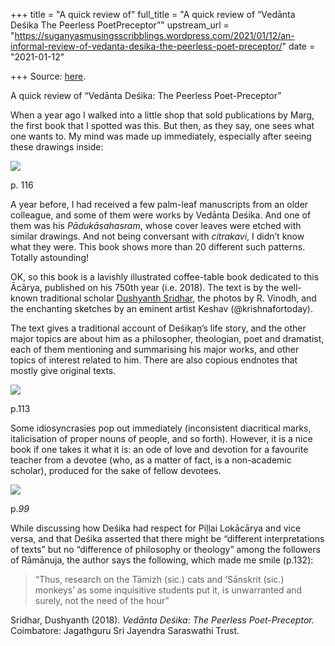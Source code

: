 +++
title = "A quick review of"
full_title = "A quick review of “Vedānta Deśika The Peerless PoetPreceptor”"
upstream_url = "https://suganyasmusingsscribblings.wordpress.com/2021/01/12/an-informal-review-of-vedanta-desika-the-peerless-poet-preceptor/"
date = "2021-01-12"

+++
Source: [here](https://suganyasmusingsscribblings.wordpress.com/2021/01/12/an-informal-review-of-vedanta-desika-the-peerless-poet-preceptor/).

A quick review of “Vedānta Deśika: The Peerless Poet-Preceptor”

When a year ago I walked into a little shop that sold publications by Marg, the first book that I spotted was this. But then, as they say, one sees what one wants to. My mind was made up immediately, especially after seeing these drawings inside:

![](https://suganyasmusingsscribblings.files.wordpress.com/2021/01/img_20210110_1810582-min.jpg?w=820)

p\. 116

A year before, I had received a few palm-leaf manuscripts from an older colleague, and some of them were works by Vedānta Deśika. And one of them was his *Pādukāsahasram*, whose cover leaves were etched with similar drawings. And not being conversant with *citrakavi*, I didn’t know what they were. This book shows more than 20 different such patterns. Totally astounding!

OK, so this book is a lavishly illustrated coffee-table book dedicated to this Ācārya, published on his 750th year (i.e. 2018). The text is by the well-known traditional scholar [Dushyanth Sridhar](https://www.desikadaya.org/about), the photos by R. Vinodh, and the enchanting sketches by an eminent artist Keshav (@krishnafortoday).

The text gives a traditional account of Deśikaṉ’s life story, and the other major topics are about him as a philosopher, theologian, poet and dramatist, each of them mentioning and summarising his major works, and other topics of interest related to him. There are also copious endnotes that mostly give original texts.

![](https://suganyasmusingsscribblings.files.wordpress.com/2021/01/img_20210110_1718052-min.jpg?w=787)

p.113

Some idiosyncrasies pop out immediately (inconsistent diacritical marks, italicisation of proper nouns of people, and so forth). However, it is a nice book if one takes it what it is: an ode of love and devotion for a favourite teacher from a devotee (who, as a matter of fact, is a non-academic scholar), produced for the sake of fellow devotees.

![](https://suganyasmusingsscribblings.files.wordpress.com/2021/01/img_20210110_1715532-min.jpg?w=1024)

p.*99*

While discussing how Deśika had respect for Piḷḷai Lokācārya and vice versa, and that Deśika asserted that there might be “different interpretations of texts” but no “difference of philosophy or theology” among the followers of Rāmānuja, the author says the following, which made me smile (p.132):

> “Thus, research on the Tāmizh (sic.) cats and ‘Sānskrit (sic.) monkeys’ as some inquisitive students put it, is unwarranted and surely, not the need of the hour”

Sridhar, Dushyanth (2018). *Vedānta Deśika*: *The Peerless Poet-Preceptor.* Coimbatore: Jagathguru Sri Jayendra Saraswathi Trust.
